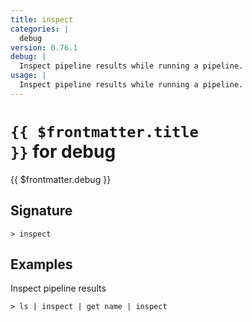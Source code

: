```yaml
---
title: inspect
categories: |
  debug
version: 0.76.1
debug: |
  Inspect pipeline results while running a pipeline.
usage: |
  Inspect pipeline results while running a pipeline.
---
```


# <code>{{ $frontmatter.title }}</code> for debug

<div class='command-title'>{{ $frontmatter.debug }}</div>

## Signature

```> inspect ```

## Examples

Inspect pipeline results
```shell
> ls | inspect | get name | inspect
```
